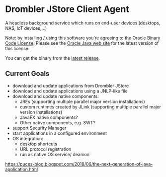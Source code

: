 # Drombler JStore Client Agent

A headless background service which runs on end-user devices (desktops, NAS, IoT devices,...)

Note: by installing / using this software you're agreeing to the [Oracle Binary Code License](Oracle-BCL.txt).
Please see the [Oracle Java web site](http://java.oracle.com) for the latest version of this license.

You can get the binary from the [latest release](https://github.com/Drombler/drombler-jstore-client-agent/releases/latest).

## Current Goals

   * download and update applications from Drombler JStore
   * download and update applications using a JNLP-like file
   * download and update native components:
      * JREs (supporting multiple parallel major version installations)
      * custom runtimes created by JLink (supporting multiple parallel major version installations)
      * JavaFX native components?
      * Other native components, e.g. SWT?
   * support Security Manager
   * start applications in a configured environment
   * OS integration: 
      * desktop shortcuts
      * URL protocol registration
      * run as native OS service/ deamon


https://puces-blog.blogspot.com/2018/06/the-next-generation-of-java-application.html